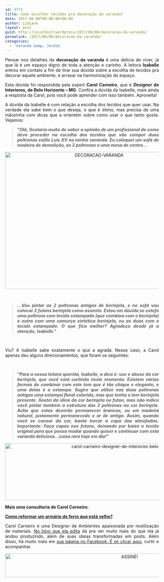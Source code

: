 ```yaml
---
id: 3773
title: Como escolher tecidos pra decoração da varanda?
date: 2017-06-06T00:00:00+00:00
author: Lidiane
layout: post
guid: http://localhost/wordpress/2017/06/06/decoracao-da-varanda/
permalink: /2017/06/06/decoracao-da-varanda/
categories:
  - 'Varanda &amp; Jardim'
---
```

<p style="text-align: justify;">
  Pensar nos detalhes da <strong>decoração</strong> <strong>da varanda </strong>é uma delícia de viver, já que lá é um espaço digno de toda a atenção e carinho. A leitora <strong>Isabelle</strong> entrou em contato a fim de tirar sua dúvida sobre a escolha de tecidos pra decorar aquele ambiente, e arrasar na harmonização do espaço.
</p>

<p style="text-align: justify;" align="justify">
  Esta dúvida foi respondida pela <em>expert</em> <strong>Carol Carneiro</strong>, que é <strong><em>Designer</em> de Interiores, de Belo Horizonte &#8211; MG</strong>. Confira a dúvida da Isabelle, mais ainda a resposta da Carol, pois você pode aprender com isso também. Aproveita!
</p>

<!--more-->

<p align="justify">
  A dúvida da Isabelle é com relação a escolha dos tecidos que quer usar. Na verdade ela sabe bem o que deseja, o que é ótimo, mas precisa de uma mãozinha com dicas que a orientem sobre como usar o que tanto gosta. Vejamos:
</p>

> <p align="justify">
>   <strong>“<em>Olá, Gostaria muito de saber a opinião de um profissional de como devo proceder na escolha dos tecidos que vão compor duas poltronas estilo Luís XV na minha varanda. Eu coloquei um sofá de madeira de demolição, as 2 poltronas e uma mesa de centro…</em></strong>
> </p>

<p align="center">
  <img class="alignnone size-full wp-image-13900" src="http://www.trololodemulher.com.br/blog/wp-content/uploads/2017/06/DECORACAO-VARANDA.jpg" alt="DECORACAO-VARANDA" width="600" height="450" />
</p>

&nbsp;

> <p align="justify">
>   <strong>…<em>Vou pintar as 2 poltronas antigas de berinjela, e no sofá vou colocar 2 futons berinjela como assento. Estou em dúvida se estofo uma poltrona com tecido estampado (que combina com o berinjela) e outra com uma camurça sintética berinjela, ou as duas com o tecido estampado. O que fica melhor? Agradeço desde já a atenção, Isabelle</em>.”</strong>
> </p>

&nbsp;

<p align="justify">
  Viu? A Isabelle sabe exatamente o que a agrada. Nesse caso, a Carol apenas deu alguns direcionamentos, que foram os seguintes:
</p>

&nbsp;

> <p align="justify">
>   <strong>“<em>Para a nossa leitora querida, Isabelle, a dica é: use e abuse da cor berinjela, que você está curtindo neste momento. Existem várias formas de combinar com este tom que é tão chique e elegante, e uma delas é a estampa. Sugiro que utilize nas duas poltronas antigas uma estampa floral colorida, mas que tenha o tom berinjela presente. Gostei da ideia da cor berinjela no futon, mas não indico você pintar também a estrutura das 2 poltronas na cor berinjela. Acho que estas deverão permanecer brancas, ou em madeira natural, justamente permanecedo o ar de antiga. Assim, quando você se cansar da cor, basta trocar a capa das almofadas. Importante: Faça capas nos futons, deixando por baixo o tecido original para que possa mudar quando quiser e continuar com esta varanda deliciosa&#8230;coisa rara hoje em dia!”</em></strong>
> </p>

<p align="center">
  <img class="alignnone size-full wp-image-12959" src="http://www.trololodemulher.com.br/blog/wp-content/uploads/2016/09/CAROL-CARNEIRO-DESIGNER-DE-INTERIORES-BELO-HORIZONTE-MG.jpg" alt="carol-carneiro-designer-de-interiores-belo-horizonte-mg" width="800" height="187" />
</p>

**Mais uma consultoria de Carol Carneiro:**

**<a href="http://www.trololodemulher.com.br/2016/09/20/armario-de-ferro/" target="_blank">Como reformar um armário de ferro que está velho?</a>**

<p style="text-align: justify;">
  Carol Carneiro é uma Designer de Ambientes apaixonada por reutilização de materiais. <a href="http://blogcarolcarneiro.blogspot.com.br/" target="_blank">No blog que ela edita</a> dá pra ver muito mais do que ela já andou produzindo, além de suas ideias transformadas em posts. Além disso, há muito mais em <a href="https://www.facebook.com/Blog-Carol-Carneiro-185450341509448/" target="_blank">sua página no Facebook. É só clicar aqui</a>, curtir e acompanhar.
</p>

<p align="center">
  <a href="http://feedburner.google.com/fb/a/mailverify?uri=blogbichafemea&loc=pt_BR" target="_blank"><img class="alignnone size-full wp-image-10439" src="http://www.trololodemulher.com.br/blog/wp-content/uploads/2014/09/ASSINE.png" alt="ASSINE!" width="800" height="78" /></a>
</p>

<p align="center">